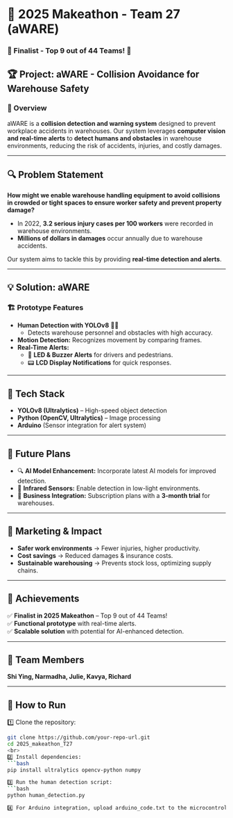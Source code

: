 # 🚀 2025 Makeathon - Team 27 (aWARE)

### 🎉 Finalist - Top 9 out of 44 Teams! 🎉  

## 🏆 Project: aWARE - Collision Avoidance for Warehouse Safety  

### 📌 Overview  
aWARE is a **collision detection and warning system** designed to prevent workplace accidents in warehouses. Our system leverages **computer vision and real-time alerts** to **detect humans and obstacles** in warehouse environments, reducing the risk of accidents, injuries, and costly damages.

---

## 🔍 Problem Statement  
**How might we enable warehouse handling equipment to avoid collisions in crowded or tight spaces to ensure worker safety and prevent property damage?**  

- In 2022, **3.2 serious injury cases per 100 workers** were recorded in warehouse environments.  
- **Millions of dollars in damages** occur annually due to warehouse accidents.  

Our system aims to tackle this by providing **real-time detection and alerts**.

---

## 💡 Solution: aWARE  
### 🏗️ Prototype Features  
- **Human Detection with YOLOv8** 🧍‍♂️  
  - Detects warehouse personnel and obstacles with high accuracy.  
- **Motion Detection:** Recognizes movement by comparing frames.  
- **Real-Time Alerts:**  
  - 🚨 **LED & Buzzer Alerts** for drivers and pedestrians.  
  - 📟 **LCD Display Notifications** for quick responses.  

---

## 🔬 Tech Stack  
- **YOLOv8 (Ultralytics)** – High-speed object detection  
- **Python (OpenCV, Ultralytics)** – Image processing
- **Arduino** (Sensor integration for alert system)  

---

## 🔮 Future Plans  
- 🔍 **AI Model Enhancement:** Incorporate latest AI models for improved detection.  
- 🌌 **Infrared Sensors:** Enable detection in low-light environments.  
- 💼 **Business Integration:** Subscription plans with a **3-month trial** for warehouses.  

---

## 📢 Marketing & Impact  
- **Safer work environments** → Fewer injuries, higher productivity.  
- **Cost savings** → Reduced damages & insurance costs.  
- **Sustainable warehousing** → Prevents stock loss, optimizing supply chains.  

---

## 🏅 Achievements  
✅ **Finalist in 2025 Makeathon** – Top 9 out of 44 Teams!  
✅ **Functional prototype** with real-time alerts.  
✅ **Scalable solution** with potential for AI-enhanced detection.  

---

## 👥 Team Members  
**Shi Ying, Narmadha, Julie, Kavya, Richard**  

---

## 📌 How to Run  
1️⃣ Clone the repository:  
   ```bash
   git clone https://github.com/your-repo-url.git
   cd 2025_makeathon_T27
<br>
2️⃣ Install dependencies:
  ```bash
  pip install ultralytics opencv-python numpy

3️⃣ Run the human detection script:
   ```bash
   python human_detection.py

4️⃣ For Arduino integration, upload arduino_code.txt to the microcontroller.


